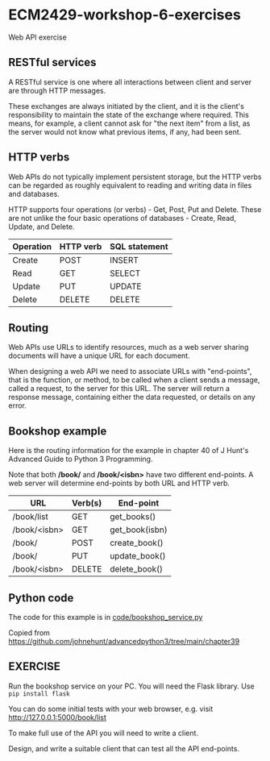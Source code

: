 # ECM2429-workshop-6-exercises

Web API exercise

## RESTful services

A RESTful service is one where all interactions between client
and server are through HTTP messages.

These exchanges are always initiated by the client, and it is the client's responsibility to maintain the state of the exchange where required.  This means, for example, a client cannot ask for "the next item" from a list, as the server would not know what previous items, if any, had been sent.

## HTTP verbs

Web APIs do not typically implement persistent storage, but the HTTP verbs can be regarded as roughly equivalent to reading and writing data in files and databases.

HTTP supports four operations (or verbs) - Get, Post, Put and Delete. These are not unlike the four basic operations of databases - Create, Read, Update, and Delete.

| Operation | HTTP verb | SQL statement
|-----------|-----------|--------------|
| Create    | POST |  INSERT
| Read | GET | SELECT
| Update | PUT | UPDATE
| Delete | DELETE | DELETE

## Routing

Web APIs use URLs to identify resources, much as a web server sharing
documents will have a unique URL for each document.

When designing a web API we need to associate URLs with "end-points", that is the function, or method, to be called when a client sends a
message, called a request, to the server for this URL.  The server
will return a response message, containing either the data requested,
or details on any error.

## Bookshop example

Here is the routing information for the example in chapter 40 of J Hunt's Advanced Guide to Python 3 Programming.

Note that both **/book/** and **/book/&lt;isbn&gt;** have two different end-points.  A web server will determine end-points by both URL and HTTP verb.

| URL      | Verb(s) | End-point |
|----------|---------|-----------|
/book/list | GET | get_books()
/book/&lt;isbn&gt; | GET | get_book(isbn)
/book/ | POST | create_book()
/book/ | PUT | update_book()
/book/&lt;isbn&gt; | DELETE | delete_book()

## Python code

The code for this example is in [code/bookshop_service.py](code/bookshop_service.py)

Copied from <https://github.com/johnehunt/advancedpython3/tree/main/chapter39>

## EXERCISE

Run the bookshop service on your PC.  You will need the Flask library. Use ```pip install flask```

You can do some initial tests with your web browser, e.g. visit <http://127.0.0.1:5000/book/list>

To make full use of the API you will need to write a client.

Design, and write a suitable client that can test all the API end-points.
